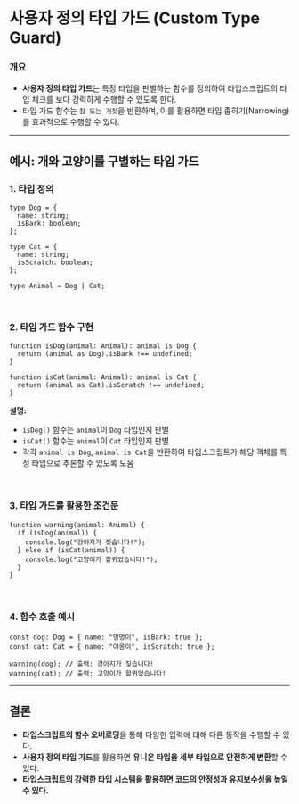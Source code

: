 # 사용자 정의 타입 가드 (Custom Type Guard)

### 개요

- **사용자 정의 타입 가드**는 특정 타입을 판별하는 함수를 정의하여 타입스크립트의 타입 체크를 보다 강력하게 수행할 수 있도록 한다. 
- 타입 가드 함수는 `참 또는 거짓`을 반환하며, 이를 활용하면 타입 좁히기(Narrowing)를 효과적으로 수행할 수 있다.

---

## 예시: 개와 고양이를 구별하는 타입 가드

### 1. 타입 정의

```tsx
type Dog = {
  name: string;
  isBark: boolean;
};

type Cat = {
  name: string;
  isScratch: boolean;
};

type Animal = Dog | Cat;
```

<br />

### 2. 타입 가드 함수 구현

```tsx
function isDog(animal: Animal): animal is Dog {
  return (animal as Dog).isBark !== undefined;
}

function isCat(animal: Animal): animal is Cat {
  return (animal as Cat).isScratch !== undefined;
}
```

**설명:**
- `isDog()` 함수는 `animal`이 `Dog` 타입인지 판별
- `isCat()` 함수는 `animal`이 `Cat` 타입인지 판별
- 각각 `animal is Dog`, `animal is Cat`을 반환하여 타입스크립트가 해당 객체를 특정 타입으로 추론할 수 있도록 도움

<br />

### 3. 타입 가드를 활용한 조건문

```tsx
function warning(animal: Animal) {
  if (isDog(animal)) {
    console.log("강아지가 짖습니다!");
  } else if (isCat(animal)) {
    console.log("고양이가 할퀴었습니다!");
  }
}
```

<br />

### 4. 함수 호출 예시

```tsx
const dog: Dog = { name: "멍멍이", isBark: true };
const cat: Cat = { name: "야옹이", isScratch: true };

warning(dog); // 출력: 강아지가 짖습니다!
warning(cat); // 출력: 고양이가 할퀴었습니다!
```

---

## 결론

- **타입스크립트의 함수 오버로딩**을 통해 다양한 입력에 대해 다른 동작을 수행할 수 있다.
- **사용자 정의 타입 가드**를 활용하면 **유니온 타입을 세부 타입으로 안전하게 변환**할 수 있다.
- **타입스크립트의 강력한 타입 시스템을 활용하면 코드의 안정성과 유지보수성을 높일 수 있다.**

